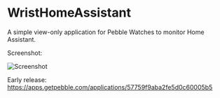 # WristHomeAssistant

A simple view-only application for Pebble Watches to monitor Home Assistant. 

Screenshot: 

![Screenshot](https://github.com/texnofobix/WristHomeAssistant/blob/master/WHA-main.png)

Early release: https://apps.getpebble.com/applications/57759f9aba2fe5d0c60005b5 

